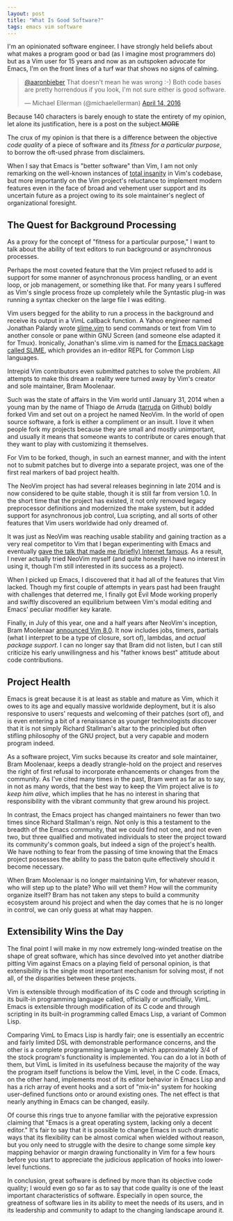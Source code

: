 ```yaml
---
layout: post
title: "What Is Good Software?"
tags: emacs vim software
---
```


I'm an opinionated software engineer. I have strongly held beliefs about what
makes a program good or bad (as I imagine most programmers do) but as a Vim user
for 15 years and now as an outspoken advocate for Emacs, I'm on the front lines
of a turf war that shows no signs of calming.

<blockquote class="twitter-tweet" data-lang="en"><p lang="en" dir="ltr"><a href="https://twitter.com/aaronbieber">@aaronbieber</a> That doesn&#39;t mean he was wrong :-) Both code bases are pretty horrendous if you look, I&#39;m not sure either is good software.</p>&mdash; Michael Ellerman (@michaelellerman) <a href="https://twitter.com/michaelellerman/status/720587685597872129">April 14, 2016</a></blockquote>
<script async src="//platform.twitter.com/widgets.js" charset="utf-8"></script>

Because 140 characters is barely enough to state the entirety of my opinion, let
alone its justification, here is a post on the subject.~~MORE~~

The crux of my opinion is that there is a difference between the objective
*code quality* of a piece of software and its *fitness for a particular
purpose*, to borrow the oft-used phrase from disclaimers.

When I say that Emacs is "better software" than Vim, I am not only remarking on
the well-known instances of [total insanity][insanity] in Vim's codebase, but
more importantly on the Vim project's reluctance to implement modern features
even in the face of broad and vehement user support and its uncertain future as
a project owing to its sole maintainer's neglect of organizational foresight.

[insanity]: http://geoff.greer.fm/vim/

## The Quest for Background Processing ##

As a proxy for the concept of "fitness for a particular purpose," I want to talk
about the ability of text editors to run background or asynchronous processes.

Perhaps the most coveted feature that the Vim project refused to add is support
for some manner of asynchronous process handling, or an event loop, or job
management, or something like that. For many years I suffered as Vim's single
process froze up completely while the Syntastic plug-in was running a syntax
checker on the large file I was editing.

Vim users begged for the ability to run a process in the background and receive
its output in a VimL callback function. A Yahoo engineer named Jonathan Palardy
wrote [slime.vim][vim-slime] to send commands or text from Vim to another
console or pane within GNU Screen (and someone else adapted it for
Tmux). Ironically, Jonathan's slime.vim is named for the
[Emacs package called SLIME][emacs-slime], which provides an in-editor REPL for
Common Lisp languages.

[vim-slime]: https://github.com/jpalardy/vim-slime
[emacs-slime]: https://en.wikipedia.org/wiki/SLIME

Intrepid Vim contributors even submitted patches to solve the problem. All
attempts to make this dream a reality were turned away by Vim's creator and sole
maintainer, Bram Moolenaar.

Such was the state of affairs in the Vim world until January 31, 2014 when a
young man by the name of Thiago de Arruda ([tarruda][thiago] on Github) boldly
forked Vim and set out on a project he named NeoVim. In the world of open source
software, a fork is either a compliment or an insult. I love it when people fork
my projects because they are small and mostly unimportant, and usually it means
that someone wants to contribute or cares enough that they want to play with
customizing it themselves.

[thiago]: https://github.com/tarruda

For Vim to be forked, though, in such an earnest manner, and with the intent not
to submit patches but to diverge into a separate project, was one of the first
real markers of bad project health.

The NeoVim project has had several releases beginning in late 2014 and is now
considered to be quite stable, though it is still far from version 1.0. In the
short time that the project has existed, it not only removed legacy preprocessor
definitions and modernized the make system, but it added support for
asynchronous job control, Lua scripting, and all sorts of other features that
Vim users worldwide had only dreamed of.

It was just as NeoVim was reaching usable stability and gaining traction as a
very real competitor to Vim that I began experimenting with Emacs and eventually
[gave the talk that made me (briefly) Internet famous][the-talk]. As a result, I
never actually tried NeoVim myself (and quite honestly I have no interest in
using it, though I'm still interested in its success as a project).

[the-talk]: https://www.youtube.com/watch?v=JWD1Fpdd4Pc

When I picked up Emacs, I discovered that it had all of the features that Vim
lacked. Though my first couple of attempts in years past had been fraught with
challenges that deterred me, I finally got Evil Mode working properly and
swiftly discovered an equilibrium between Vim's modal editing and Emacs'
peculiar modifier key karate.

Finally, in July of this year, one and a half years after NeoVim's inception,
Bram Moolenaar [announced Vim 8.0][vim-8]. It now includes jobs, timers,
partials (what I interpret to be a type of closure, sort of), lambdas, and
*actual package support*. I can no longer say that Bram did not listen, but I
can still criticize his early unwillingness and his "father knows best" attitude
about code contributions.

[vim-8]: https://github.com/vim/vim/blob/master/runtime/doc/version8.txt

## Project Health ##

Emacs is great because it is at least as stable and mature as Vim, which it owes
to its age and equally massive worldwide deployment, but it is also responsive
to users' requests and welcoming of their patches (sort of), and is even
entering a bit of a renaissance as younger technologists discover that it is not
simply Richard Stallman's altar to the principled but often stifling philosophy
of the GNU project, but a very capable and modern program indeed.

As a software project, Vim sucks because its creator and sole maintainer, Bram
Moolenaar, keeps a deadly strangle-hold on the project and reserves the right of
first refusal to incorporate enhancements or changes from the community. As I've
cited many times in the past, Bram went as far as to say, in not as many words,
that the best way to keep the Vim project alive is *to keep him alive*, which
implies that he has no interest in sharing that responsibility with the vibrant
community that grew around his project.

In contrast, the Emacs project has changed maintainers no fewer than two times
since Richard Stallman's reign. Not only is this a testament to the breadth of
the Emacs community, that we could find not one, and not even two, but three
qualified and motivated individuals to steer the project toward its community's
common goals, but indeed a sign of the project's health. We have nothing to fear
from the passing of time knowing that the Emacs project possesses the ability to
pass the baton quite effectively should it become necessary.

When Bram Moolenaar is no longer maintaining Vim, for whatever reason, who will
step up to the plate? Who will vet them? How will the community organize itself?
Bram has not taken any steps to build a community ecosystem around his project
and when the day comes that he is no longer in control, we can only guess at
what may happen.

## Extensibility Wins the Day ##

The final point I will make in my now extremely long-winded treatise on the
shape of great software, which has since devolved into yet another diatribe
pitting Vim against Emacs on a playing field of personal opinion, is that
extensibility is the single most important mechanism for solving most, if not
all, of the disparities between these projects.

Vim is extensible through modification of its C code and through scripting in
its built-in programming language called, officially or unofficially,
VimL. Emacs is extensible through modification of its C code and through
scripting in its built-in programming called Emacs Lisp, a variant of Common
Lisp.

Comparing VimL to Emacs Lisp is hardly fair; one is essentially an eccentric and
fairly limited DSL with demonstrable performance concerns, and the other is a
complete programming language in which approximately 3/4 of the stock program's
functionality is implemented. You can do a lot in both of them, but VimL is
limited in its usefulness because the majority of the way the program itself
functions is below the VimL level, in the C code. Emacs, on the other hand,
implements most of its editor behavior in Emacs Lisp and has a rich array of
event hooks and a sort of "mix-in" system for hooking user-defined functions
onto or around existing ones. The net effect is that nearly anything in Emacs
can be changed, easily.

Of course this rings true to anyone familiar with the pejorative expression
claiming that "Emacs is a great operating system, lacking only a decent editor."
It's fair to say that it is possible to change Emacs in such dramatic ways that
its flexibility can be almost comical when wielded without reason, but you only
need to struggle with the desire to change some simple key mapping behavior or
margin drawing functionality in Vim for a few hours before you start to
appreciate the judicious application of hooks into lower-level functions.

In conclusion, great software is defined by more than its objective code
quality; I would even go so far as to say that code quality is one of the least
important characteristics of software. Especially in open source, the greatness
of software lies in its ability to meet the needs of its users, and in its
leadership and community to adapt to the changing landscape around it.
